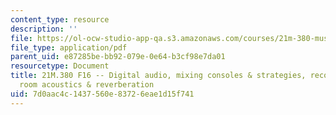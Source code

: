 ```yaml
---
content_type: resource
description: ''
file: https://ol-ocw-studio-app-qa.s3.amazonaws.com/courses/21m-380-music-and-technology-recording-techniques-and-audio-production-fall-2016/7d0aac4c1437560e83726eae1d15f741_MIT21M_380F16_quiz_qz3_soln.pdf
file_type: application/pdf
parent_uid: e87285be-bb92-079e-0e64-b3cf98e7da01
resourcetype: Document
title: 21M.380 F16 -- Digital audio, mixing consoles & strategies, recording sessions,
  room acoustics & reverberation
uid: 7d0aac4c-1437-560e-8372-6eae1d15f741
---
```

